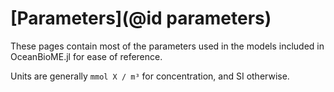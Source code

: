 # [Parameters](@id parameters)

These pages contain most of the parameters used in the models included in OceanBioME.jl for ease of reference.

Units are generally `mmol X / m³` for concentration, and SI otherwise.